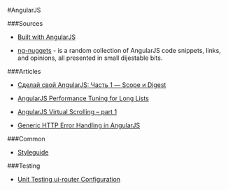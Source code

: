 #AngularJS

###Sources

* [Built with AngularJS](https://builtwith.angularjs.org/) 

* [ng-nuggets](http://ng.malsup.com/#!/) - is a random collection of AngularJS code snippets, links, and opinions, all presented in small dijestable bits.

###Articles

* [Сделай свой AngularJS: Часть 1 — Scope и Digest](http://habrahabr.ru/post/201832/)

* [AngularJS Performance Tuning for Long Lists](http://tech.small-improvements.com/2013/09/10/angularjs-performance-with-large-lists/)

* [AngularJS Virtual Scrolling – part 1](http://blog.stackfull.com/2013/02/angularjs-virtual-scrolling-part-1/)

* [Generic HTTP Error Handling in AngularJS](http://www.codelord.net/2014/06/25/generic-error-handling-in-angularjs/)

###Common

* [Styleguide](https://github.com/johnpapa/angular-styleguide)

###Testing

* [Unit Testing ui-router Configuration](http://nikas.praninskas.com/angular/2014/09/27/unit-testing-ui-router-configuration/)
